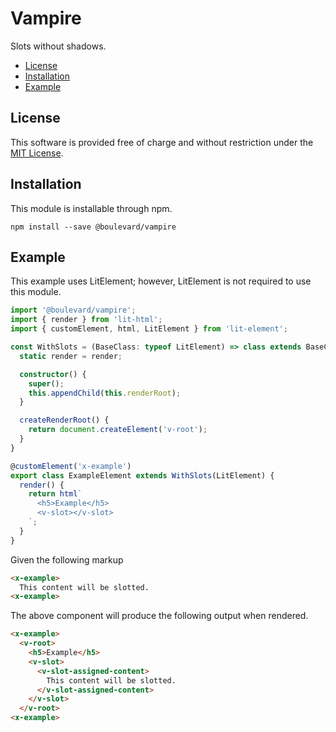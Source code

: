 # Vampire

Slots without shadows.

* [License](#license)
* [Installation](#installation)
* [Example](#example)

## License

This software is provided free of charge and without restriction under the
[MIT License](LICENSE.md).

## Installation

This module is installable through npm.

```
npm install --save @boulevard/vampire
```

## Example

This example uses LitElement; however, LitElement is not required to use this
module.

```typescript
import '@boulevard/vampire';
import { render } from 'lit-html';
import { customElement, html, LitElement } from 'lit-element';

const WithSlots = (BaseClass: typeof LitElement) => class extends BaseClass {
  static render = render;

  constructor() {
    super();
    this.appendChild(this.renderRoot);
  }

  createRenderRoot() {
    return document.createElement('v-root');
  }
}

@customElement('x-example')
export class ExampleElement extends WithSlots(LitElement) {
  render() {
    return html`
      <h5>Example</h5>
      <v-slot></v-slot>
    `;
  }
}
```

Given the following markup

```html
<x-example>
  This content will be slotted.
<x-example>
```

The above component will produce the following output when rendered.

```html
<x-example>
  <v-root>
    <h5>Example</h5>
    <v-slot>
      <v-slot-assigned-content>
        This content will be slotted.
      </v-slot-assigned-content>
    </v-slot>
  </v-root>
<x-example>
```
